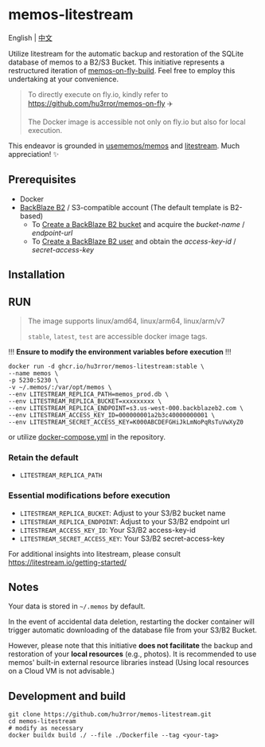 # memos-litestream

English | [中文](README_zh-CN.md)

Utilize litestream for the automatic backup and restoration of the SQLite database of memos to a B2/S3 Bucket. This initiative represents a restructured iteration of [memos-on-fly-build](https://github.com/hu3rror/memos-on-fly-build). Feel free to employ this undertaking at your convenience.

> To directly execute on fly.io, kindly refer to https://github.com/hu3rror/memos-on-fly ✈️
>
> The Docker image is accessible not only on fly.io but also for local execution.

This endeavor is grounded in [usememos/memos](https://github.com/usememos/memos) and [litestream](https://github.com/benbjohnson/litestream). Much appreciation! ✨

## Prerequisites

- Docker
- [BackBlaze B2](https://www.backblaze.com/) / S3-compatible account (The default template is B2-based)
  - To [Create a BackBlaze B2 bucket](https://litestream.io/guides/backblaze/#create-a-bucket) and acquire the _bucket-name_ / _endpoint-url_
  - To [Create a BackBlaze B2 user](https://litestream.io/guides/backblaze/#create-a-user) and obtain the _access-key-id_ / _secret-access-key_

## Installation

## RUN

> The image supports linux/amd64, linux/arm64, linux/arm/v7
>
> `stable`, `latest`, `test` are accessible docker image tags.

!!! **Ensure to modify the environment variables before execution** !!!

```shell
docker run -d ghcr.io/hu3rror/memos-litestream:stable \
--name memos \
-p 5230:5230 \
-v ~/.memos/:/var/opt/memos \
--env LITESTREAM_REPLICA_PATH=memos_prod.db \
--env LITESTREAM_REPLICA_BUCKET=xxxxxxxxx \
--env LITESTREAM_REPLICA_ENDPOINT=s3.us-west-000.backblazeb2.com \
--env LITESTREAM_ACCESS_KEY_ID=000000001a2b3c40000000001 \
--env LITESTREAM_SECRET_ACCESS_KEY=K000ABCDEFGHiJkLmNoPqRsTuVwXyZ0
```

or utilize [docker-compose.yml](./docker-compose.yml) in the repository.

### Retain the default

- `LITESTREAM_REPLICA_PATH`

### Essential modifications before execution

- `LITESTREAM_REPLICA_BUCKET`: Adjust to your S3/B2 bucket name
- `LITESTREAM_REPLICA_ENDPOINT`: Adjust to your S3/B2 endpoint url
- `LITESTREAM_ACCESS_KEY_ID`: Your S3/B2 access-key-id
- `LITESTREAM_SECRET_ACCESS_KEY`: Your S3/B2 secret-access-key

For additional insights into litestream, please consult https://litestream.io/getting-started/

## Notes

Your data is stored in `~/.memos` by default.

In the event of accidental data deletion, restarting the docker container will trigger automatic downloading of the database file from your S3/B2 Bucket.

However, please note that this initiative **does not facilitate** the backup and restoration of your **local resources** (e.g., photos). It is recommended to use memos' built-in external resource libraries instead (Using local resources on a Cloud VM is not advisable.)

## Development and build

```shell
git clone https://github.com/hu3rror/memos-litestream.git
cd memos-litestream
# modify as necessary
docker buildx build ./ --file ./Dockerfile --tag <your-tag>
```
